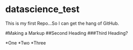 datascience_test
================

This is my first Repo...So I can get the hang of GitHub.

#Making a Markup
##Second Heading
###Third Heading?

*One
*Two
*Three
